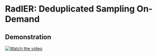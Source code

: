 # RadlER: Deduplicated Sampling On-Demand
## Demonstration

[![Watch the video](https://img.youtube.com/vi/Eeswx1ucvcs/0.jpg)](https://www.youtube.com/watch?v=Eeswx1ucvcs)
